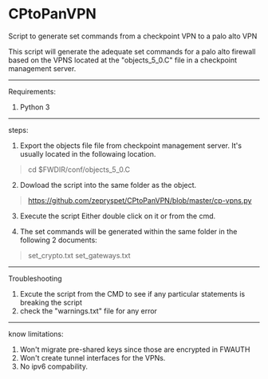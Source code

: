 # CPtoPanVPN
Script to generate set commands from a checkpoint VPN to a palo alto VPN

This script will generate the adequate set commands for a palo alto firewall based on the VPNS located at the "objects_5_0.C" file in a checkpoint management server.
___
Requirements:
1. Python 3
___
steps:
1. Export the objects file file from checkpoint management server. It's usually located in the followaing location.
> cd $FWDIR/conf/objects_5_0.C

2. Dowload the script into the same folder as the object.
> https://github.com/zepryspet/CPtoPanVPN/blob/master/cp-vpns.py

3. Execute the script Either double click on it or from the cmd.

4. The set commands will be generated within the same folder in the following 2 documents:
> set_crypto.txt
> set_gateways.txt
___
Troubleshooting
1. Excute the script from the CMD to see if any particular statements is breaking the script
2. check the "warnings.txt" file for any error 

___
know limitations:
1. Won't migrate pre-shared keys since those are encrypted in FWAUTH
2. Won't create tunnel interfaces for the VPNs.
3. No ipv6 compability.
